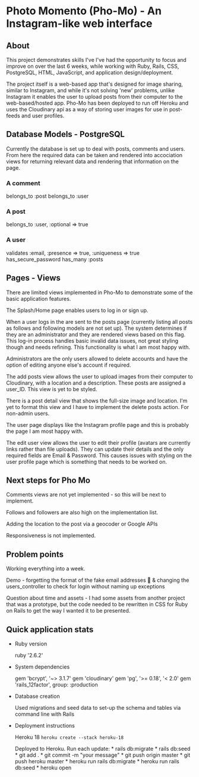 # Photo Momento (Pho-Mo) - An Instagram-like web interface

## About

This project demonstrates skills I've I've had the opportunity to focus and improve on over the last 6 weeks, while working with Ruby, Rails, CSS, PostgreSQL, HTML, JavaScript, and application design/deployment.

The project itself is a web-based app that's designed for image sharing, similar to Instagram, and while it's not solving 'new' problems, unlike Instagram it enables the user to upload posts from their computer to the web-based/hosted app. Pho-Mo has been deployed to run off Heroku and uses the Cloudinary api as a way of storing user images for use in post-feeds and user profiles.

## Database Models - PostgreSQL

Currently the database is set up to deal with posts, comments and users. From here the required data can be taken and rendered into accociation views for returning relevant data and rendering that information on the page.

### A comment
  belongs_to :post
  belongs_to :user

### A post

  belongs_to :user, :optional => true

### A user

  validates :email, :presence => true, :uniqueness => true
  has_secure_password
  has_many :posts


## Pages - Views

There are limited views implemented in Pho-Mo to demonstrate some of the basic application features. 

The Splash/Home page enables users to log in or sign up. 

When a user logs in the are sent to the posts page (currently listing all posts as follows and following models are not set up). The system determines if they are an administrator and they are rendered views based on this flag. This log-in process handles basic invalid data issues, not great styling though and needs refining. This functionality is what I am most happy with.

Administrators are the only users allowed to delete accounts and have the option of editing anyone else's account if required.

The add posts view allows the user to upload images from their computer to Cloudinary, with a location and a description. These posts are assigned a user_ID. This view is yet to be styled. 

There is a post detail view that shows the full-size image and location. I'm yet to format this view and I have to implement the delete posts action. For non-admin users.

The user page displays like the Instagram profile page and this is probably the page I am most happy with.

The edit user view allows the user to edit their profile (avatars are currently links rather than file uploads). They can update their details and the only required fields are Email & Password. This causes issues with styling on the user profile page which is something that needs to be worked on.

## Next steps for Pho Mo

Comments views are not yet implemented - so this will be next to implement.

Follows and followers are also high on the implementation list.

Adding the location to the post via a geocoder or Google APIs

Responsiveness is not implemented.

## Problem points

Working everything into a week.

Demo - forgetting the format of the fake email addresses 🤣️ & changing the users_controller to check for login without naming up exceptions 

Question about time and assets - I had some assets from another project that was a prototype, but the code needed to be rewritten in CSS for Ruby on Rails to get the way I wanted it to be presented.

## Quick application stats

* Ruby version

    ruby '2.6.2'


* System dependencies

    gem 'bcrypt', '~> 3.1.7'
    gem 'cloudinary'
    gem 'pg', '>= 0.18', '< 2.0'
    gem 'rails_12factor', group: :production

* Database creation

    Used migrations and seed data to set-up the schema and tables via command line with Rails

* Deployment instructions

    Heroku 18 
        ```heroku create --stack heroku-18```

    Deployed to Heroku. Run each update:
        * rails db:migrate
        * rails db:seed
        * git add .
        * git commit -m "your message"
        * git push origin master
        * git push heroku master
        * heroku run rails db:migrate
        * heroku run rails db:seed
        * heroku open
